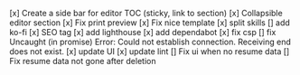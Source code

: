 [x] Create a side bar for editor TOC (sticky, link to section)
[x] Collapsible editor section
[x] Fix print preview
[x] Fix nice template
[x] split skills
[] add ko-fi
[x] SEO tag
[x] add lighthouse
[x] add dependabot
[x] fix csp
[] fix Uncaught (in promise) Error: Could not establish connection. Receiving end does not exist.
[x] update UI
[x] update lint
[] Fix ui when no resume data
[] Fix resume data not gone after deletion
